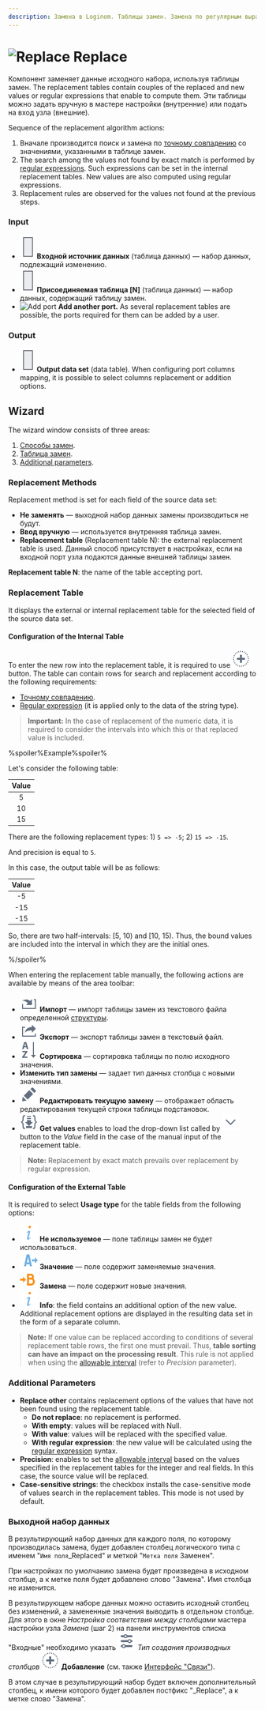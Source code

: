 ```yaml
---
description: Замена в Loginom. Таблицы замен. Замена по регулярным выражениям. Мастер настройки
---
```

# ![Replace](./../../../images/icons/components/replace-columns_default.svg) Replace

Компонент заменяет данные исходного набора, используя таблицы замен. The replacement tables contain couples of the replaced and new values or regular expressions that enable to compute them. Эти таблицы можно задать вручную в мастере настройки (внутренние) или подать на вход узла (внешние).

Sequence of the replacement algorithm actions:

1. Вначале производится поиск и замена по [точному совпадению](./exact-match.md) со значениями, указанными в таблице замен.
2. The search among the values not found by exact match is performed by [regular expressions](./regexp-match.md). Such expressions can be set in the internal replacement tables. New values are also computed using regular expressions.
3. Replacement rules are observed for the values not found at the previous steps.

### Input

* ![Входной источник данных](./../../../images/icons/app/node/ports/inputs/table_inactive.svg) **Входной источник данных** (таблица данных) — набор данных, подлежащий изменению.
* ![Набор данных](./../../../images/icons/app/node/ports/inputs/table_inactive.svg) **Присоединяемая таблица [N]** (таблица данных) — набор данных, содержащий таблицу замен.
* ![Add port](./../../../images/icons/app/node/ports/add/add_inactive_default.svg) **Add another port.** As several replacement tables are possible, the ports required for them can be added by a user.

### Output

* ![Output data set](./../../../images/icons/app/node/ports/inputs/table_inactive.svg) **Output data set** (data table). When configuring port columns mapping, it is possible to select columns replacement or addition options.

## Wizard

The wizard window consists of three areas:

1. [Способы замен](#sposoby-zamen).
2. [Таблица замен](#tablitsa-zamen).
3. [Additional parameters](#dopolnitelnye-parametry).

### Replacement Methods

Replacement method is set for each field of the source data set:

* **Не заменять** — выходной набор данных замены производиться не будут.
* **Ввод вручную** — используется внутренняя таблица замен.
* **Replacement table** (Replacement table N): the external replacement table is used. Данный способ присутствует в настройках, если на входной порт узла подаются данные внешней таблицы замен.

**Replacement table N**: the name of the table accepting port.

### Replacement Table

It displays the external or internal replacement table for the selected field of the source data set.

#### Configuration of the Internal Table

To enter the new row into the replacement table, it is required to use ![Add row](./../../../images/icons/common/toolbar-controls/plus_default.svg) button. The table can contain rows for search and replacement according to the following requirements:

* [Точному совпадению](./exact-match.md).
* [Regular expression](./regexp-match.md) (it is applied only to the data of the string type).

> **Important:** In the case of replacement of the numeric data, it is required to consider the intervals into which this or that replaced value is included.

%spoiler%Example%spoiler%

Let's consider the following table:

| Value |
|:--------:|
| 5 |
| 10 |
| 15 |

There are the following replacement types: 1) `5 => -5`; 2) `15 => -15`.

And precision is equal to `5`.

In this case, the output table will be as follows:

| Value |
|:--------:|
| -5 |
| -15 |
| -15 |

So, there are two half-intervals: [5, 10) and [10, 15).
Thus, the bound values are included into the interval in which they are the initial ones.

%/spoiler%

When entering the replacement table manually, the following actions are available by means of the area toolbar:

* ![Импорт](./../../../images/icons/common/toolbar-controls/import_default.svg) **Импорт** — импорт таблицы замен из текстового файла определенной [структуры](./import-tz.md).
* ![Экспорт](./../../../images/icons/common/toolbar-controls/export_default.svg) **Экспорт** — экспорт таблицы замен в текстовый файл.
* ![Сортировка](./../../../images/icons/common/toolbar-controls/sort-asc_default.svg) **Сортировка** — сортировка таблицы по полю исходного значения.
* **Изменить тип замены** — задает тип данных столбца с новыми значениями.
* ![Редактировать текущую замену](./../../../images/icons/common/toolbar-controls/edit_default.svg) **Редактировать текущую замену** — отображает область редактирования текущей строки таблицы подстановок.
* ![Get values](./../../../images/icons/common/toolbar-controls/load-values_default.svg) **Get values** enables to load the drop-down list called by ![ ](./../../../images/icons/common/toolbar-controls/down_default.svg) button to the *Value* field in the case of the manual input of the replacement table.

> **Note:** Replacement by exact match prevails over replacement by regular expression.

#### Configuration of the External Table

It is required to select **Usage type** for the table fields from the following options:

* ![Не используется](./../../../images/icons/common/usage-types/unspecified_default.svg) **Не используемое** — поле таблицы замен не будет использоваться.
* ![Значение](./../../../images/icons/common/usage-types/source_default.svg) **Значение** — поле содержит заменяемые значения.
* ![Замена](./../../../images/icons/common/usage-types/replace-by_default.svg) **Замена** — поле содержит новые значения.
* ![Info](./../../../images/icons/common/usage-types/unspecified_default.svg) **Info**: the field contains an additional option of the new value. Additional replacement options are displayed in the resulting data set in the form of a separate column.

> **Note:** If one value can be replaced according to conditions of several replacement table rows, the first one must prevail. Thus, **table sorting can have an impact on the processing result**. This rule is not applied when using the [allowable interval](./exact-match.md#primenenie-dopustimogo-intervala) (refer to *Precision* parameter).

### Additional Parameters

* **Replace other** contains replacement options of the values that have not been found using the replacement table.
   * **Do not replace**: no replacement is performed.
   * **With empty**: values will be replaced with Null.
   * **With value**: values will be replaced with the specified value.
   * **With regular expression**: the new value will be calculated using the [regular expression](./regexp-match.md) syntax.
* **Precision**: enables to set the [allowable interval](./exact-match.md#primenenie-dopustimogo-intervala) based on the values specified in the replacement tables for the integer and real fields. In this case, the source value will be replaced.
* **Case-sensitive strings**: the checkbox installs the case-sensitive mode of values search in the replacement tables. This mode is not used by default.

### Выходной набор данных

В результирующий набор данных для каждого поля, по которому производилась замена, будет добавлен столбец логического типа с именем "`Имя поля`_Replaced" и меткой "`Метка поля` Заменен".

При настройках по умолчанию замена будет произведена в исходном столбце, а к метке поля будет добавлено слово "Замена". Имя столбца не изменится.

В результирующем наборе данных можно оставить исходный столбец без изменений, а замененные значения выводить в отдельном столбце. Для этого в окне *Настройка соответствия между столбцами* мастера настройки узла *Замена* (шаг 2) на панели инструментов списка "Входные" необходимо указать ![](./../../../images/icons/common/toolbar-controls/tune_default.svg) *Тип создания производных столбцов* ![](./../../../images/icons/common/toolbar-controls/plus_default.svg) **Добавление** (см. также [Интерфейс "Связи"](./../../../workflow/ports/connections-interface.md)).

В этом случае в результирующий набор будет включен дополнительный столбец, к имени которого будет добавлен постфикс  "_Replace", а к метке слово "Замена".
